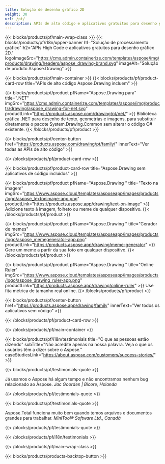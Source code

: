 ```yaml
---
title: Solução de desenho gráfico 2D 
weight: 30
url: /pt/
description: APIs de alto código e aplicativos gratuitos para desenho gráfico 2D. Capacidade de desenhar texto, linhas, curvas e figuras, bem como converter imagens em diferentes formatos.
---
```


{{< blocks/products/pf/main-wrap-class >}}
{{< blocks/products/pf/i18n/upper-banner h1="Solução de processamento gráfico" h2="APIs High Code e aplicativos gratuitos para desenho gráfico 2D." logoImageSrc="https://cms.admin.containerize.com/templates/aspose/img/products/drawing/headers/aspose_drawing-brand.svg" imageAlt="Solução de produto Aspose.Drawing" >}}

{{< blocks/products/pf/main-container >}}
{{< blocks/products/pf/product-card-row title="APIs de alto código Aspose.Drawing incluem" >}}

{{< blocks/products/pf/product pfName="Aspose.Drawing para" title=".NET" imgSrc="https://cms.admin.containerize.com/templates/aspose/img/products/drawing/aspose_drawing-for-net.svg" productLink="https://products.aspose.com/drawing/pt/net/" >}}
Biblioteca gráfica .NET para desenho de texto, geometrias e imagens, para substituir diretamente o pacote System.Drawing.Common sem alterar o código C# existente.
{{< /blocks/products/pf/product >}}

{{< blocks/products/pf/center-button href="https://products.aspose.com/drawing/pt/family/" innerText="Ver todas as APIs de alto código" >}}

{{< /blocks/products/pf/product-card-row >}}

{{< blocks/products/pf/product-card-row title="Aspose.Drawing sem aplicativos de código incluídos" >}}

{{< blocks/products/pf/product pfName="Aspose.Drawing " title="Texto na imagem" imgSrc="https://www.aspose.cloud/templates/asposeapp/images/products/logo/aspose_textonimage-app.png" productLink="https://products.aspose.app/drawing/text-on-image" >}}
Adicione texto à imagem, folheto ou meme de qualquer dispositivo.
{{< /blocks/products/pf/product >}}

{{< blocks/products/pf/product pfName="Aspose.Drawing " title="Gerador de memes" imgSrc="https://www.aspose.cloud/templates/asposeapp/images/products/logo/aspose_memegenerator-app.png" productLink="https://products.aspose.app/drawing/meme-generator" >}}
Gere um meme a partir da sua foto em qualquer dispositivo.
{{< /blocks/products/pf/product >}}

{{< blocks/products/pf/product pfName="Aspose.Drawing " title="Online Ruler" imgSrc="https://www.aspose.cloud/templates/asposeapp/images/products/logo/aspose_drawing_ruler-app.png" productLink="https://products.aspose.app/drawing/online-ruler" >}}
Use fita métrica de tamanho real online.
{{< /blocks/products/pf/product >}}

{{< blocks/products/pf/center-button href="https://products.aspose.app/drawing/family" innerText="Ver todos os aplicativos sem código" >}}

{{< /blocks/products/pf/product-card-row >}}

{{< /blocks/products/pf/main-container >}}

{{< blocks/products/pf/i18n/testimonials title="O que as pessoas estão dizendo" subTitle="Não acredite apenas na nossa palavra. Veja o que os usuários têm a dizer sobre o Aspose." caseStudiesLink="https://about.aspose.com/customers/success-stories/" >}}

{{< blocks/products/pf/testimonials-quote >}}
<p class="first">
 Já usamos o Aspose há algum tempo e não encontramos nenhum bug relacionado ao Aspose.
 <em>
  Jac Goorden | Bicore, Holanda
 </em>
</p>

{{< /blocks/products/pf/testimonials-quote >}}

{{< blocks/products/pf/testimonials-quote >}}
<p class="second">
 Aspose.Total funciona muito bem quando temos arquivos e documentos grandes para trabalhar.
 <em>
  MiniTool® Software Ltd., Canadá
 </em>
</p>

{{< /blocks/products/pf/testimonials-quote >}}

{{< /blocks/products/pf/i18n/testimonials >}}

{{< /blocks/products/pf/main-wrap-class >}}

{{< blocks/products/products-backtop-button >}}
